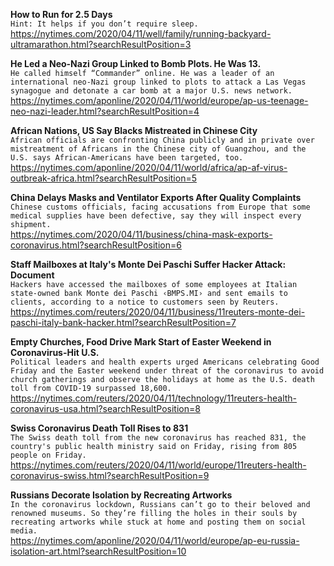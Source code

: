 **How to Run for 2.5 Days**\
`Hint: It helps if you don’t require sleep.`\
https://nytimes.com/2020/04/11/well/family/running-backyard-ultramarathon.html?searchResultPosition=3

**He Led a Neo-Nazi Group Linked to Bomb Plots. He Was 13.**\
`He called himself “Commander” online. He was a leader of an international neo-Nazi group linked to plots to attack a Las Vegas synagogue and detonate a car bomb at a major U.S. news network.`\
https://nytimes.com/aponline/2020/04/11/world/europe/ap-us-teenage-neo-nazi-leader.html?searchResultPosition=4

**African Nations, US Say Blacks Mistreated in Chinese City**\
`African officials are confronting China publicly and in private over mistreatment of Africans in the Chinese city of Guangzhou, and the U.S. says African-Americans have been targeted, too.`\
https://nytimes.com/aponline/2020/04/11/world/africa/ap-af-virus-outbreak-africa.html?searchResultPosition=5

**China Delays Masks and Ventilator Exports After Quality Complaints**\
`Chinese customs officials, facing accusations from Europe that some medical supplies have been defective, say they will inspect every shipment.`\
https://nytimes.com/2020/04/11/business/china-mask-exports-coronavirus.html?searchResultPosition=6

**Staff Mailboxes at Italy's Monte Dei Paschi Suffer Hacker Attack: Document**\
`Hackers have accessed the mailboxes of some employees at Italian state-owned bank Monte dei Paschi ‹BMPS.MI› and sent emails to clients, according to a notice to customers seen by Reuters.`\
https://nytimes.com/reuters/2020/04/11/business/11reuters-monte-dei-paschi-italy-bank-hacker.html?searchResultPosition=7

**Empty Churches, Food Drive Mark Start of Easter Weekend in Coronavirus-Hit U.S.**\
`Political leaders and health experts urged Americans celebrating Good Friday and the Easter weekend under threat of the coronavirus to avoid church gatherings and observe the holidays at home as the U.S. death toll from COVID-19 surpassed 18,600.`\
https://nytimes.com/reuters/2020/04/11/technology/11reuters-health-coronavirus-usa.html?searchResultPosition=8

**Swiss Coronavirus Death Toll Rises to 831**\
`The Swiss death toll from the new coronavirus has reached 831, the country's public health ministry said on Friday, rising from 805 people on Friday.`\
https://nytimes.com/reuters/2020/04/11/world/europe/11reuters-health-coronavirus-swiss.html?searchResultPosition=9

**Russians Decorate Isolation by Recreating Artworks**\
`In the coronavirus lockdown, Russians can’t go to their beloved and renowned museums. So they’re filling the holes in their souls by recreating artworks while stuck at home and posting them on social media. `\
https://nytimes.com/aponline/2020/04/11/world/europe/ap-eu-russia-isolation-art.html?searchResultPosition=10

